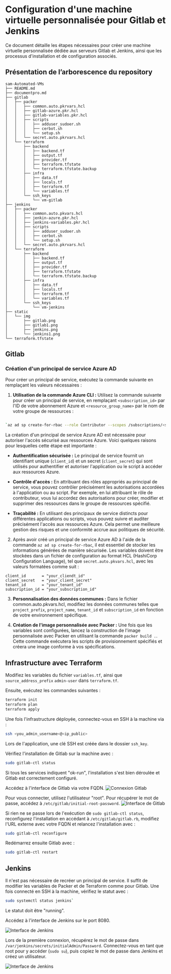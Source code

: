 # Configuration d'une machine virtuelle personnalisée pour Gitlab et Jenkins

  
Ce document détaille les étapes nécessaires pour créer une machine virtuelle personnalisée dédiée aux serveurs Gitlab et Jenkins, ainsi que les processus d'installation et de configuration associés.

##  Présentation de l’arborescence du repository

```
sam-Automated-VMs
├── README.md
├── documentpro.md
├── gitlab
│   ├── packer
│   │   ├── common.auto.pkrvars.hcl
│   │   ├── gitlab-azure.pkr.hcl
│   │   ├── gitlab-variables.pkr.hcl
│   │   ├── scripts
│   │   │   ├── adduser_sudoer.sh
│   │   │   ├── cerbot.sh
│   │   │   └── setup.sh
│   │   └── secret.auto.pkrvars.hcl
│   └── terraform
│       ├── backend
│       │   ├── backend.tf
│       │   ├── output.tf
│       │   ├── provider.tf
│       │   ├── terraform.tfstate
│       │   └── terraform.tfstate.backup
│       ├── infra
│       │   ├── data.tf
│       │   ├── locals.tf
│       │   ├── terraform.tf
│       │   └── variables.tf
│       └── ssh_keys
│           └── vm-gitlab
├── jenkins
│   ├── packer
│   │   ├── common.auto.pkvars.hcl
│   │   ├── jenkin-azure.pkr.hcl
│   │   ├── jenkins-variables.pkr.hcl
│   │   ├── scripts
│   │   │   ├── adduser_sudoer.sh
│   │   │   ├── cerbot.sh
│   │   │   └── setup.sh
│   │   └── secret.auto.pkrvars.hcl
│   └── terraform
│       ├── backend
│       │   ├── backend.tf
│       │   ├── output.tf
│       │   ├── provider.tf
│       │   ├── terraform.tfstate
│       │   └── terraform.tfstate.backup
│       ├── infra
│       │   ├── data.tf
│       │   ├── locals.tf
│       │   ├── terraform.tf
│       │   └── variables.tf
│       └── ssh_keys
│           └── vm-jenkins
├── static
│   └── img
│       ├── gitlab.png
│       ├── gitlab1.png
│       ├── jenkins.png
│       └── jenkins1.png
└── terraform.tfstate
```

## Gitlab

  
### Création d'un principal de service Azure AD

  
Pour créer un principal de service, exécutez la commande suivante en remplaçant les valeurs nécessaires :

1.  **Utilisation de la commande Azure CLI :** Utilisez la commande suivante pour créer un principal de service, en remplaçant `<subscription_id>` par l'ID de votre abonnement Azure et `<resource_group_name>` par le nom de votre groupe de ressources :

```bash

`az ad sp create-for-rbac --role Contributor --scopes /subscriptions/<subscription_id>/resourceGroups/<resource_group_name> --query "{ client_id: appId, client_secret: password, tenant_id: tenant }"` 
```

La création d'un principal de service Azure AD est nécessaire pour autoriser l'accès sécurisé aux ressources Azure. Voici quelques raisons pour lesquelles cette étape est importante :

-   **Authentification sécurisée :** Le principal de service fournit un identifiant unique (`client_id`) et un secret (`client_secret`) qui sont utilisés pour authentifier et autoriser l'application ou le script à accéder aux ressources Azure.
    
-   **Contrôle d'accès :** En attribuant des rôles appropriés au principal de service, vous pouvez contrôler précisément les autorisations accordées à l'application ou au script. Par exemple, en lui attribuant le rôle de contributeur, vous lui accordez des autorisations pour créer, modifier et supprimer des ressources dans le groupe de ressources spécifié.
    
-   **Traçabilité :** En utilisant des principaux de service distincts pour différentes applications ou scripts, vous pouvez suivre et auditer précisément l'accès aux ressources Azure. Cela permet une meilleure gestion des risques et une conformité accrue aux politiques de sécurité.

2. Après avoir créé un principal de service Azure AD à l'aide de la commande `az ad sp create-for-rbac`, il est essentiel de stocker les informations générées de manière sécurisée. Les variables doivent être stockées dans un fichier de configuration au format HCL (HashiCorp Configuration Language), tel que `secret.auto.pkvars.hcl`, avec les valeurs formatées comme suit :

```hcl
client_id       = "your_cliendt_id"
client_secret   = "your_client_secret"
tenant_id       = "your_tenant_id"
subscription_id = "your_subscription_id"
```

3.  **Personnalisation des données communes :** Dans le fichier common.auto.pkvars.hcl, modifiez les données communes telles que `project_prefix`, `project_name`, `tenant_id` et `subscription_id` en fonction de votre environnement spécifique.
    
4.  **Création de l'image personnalisée avec Packer :** Une fois que les variables sont configurées, lancez la construction de l'image personnalisée avec Packer en utilisant la commande `packer build .`. Cette commande exécutera les scripts de provisionnement spécifiés et créera une image conforme à vos spécifications.


## Infrastructure avec Terraform

Modifiez les variables du fichier `variables.tf`, ainsi que `source_address_prefix`  `admin-user` dans `terraform.tf`.

Ensuite, exécutez les commandes suivantes :

```bash
terraform init
terraform plan
terraform apply 
``` 

Une fois l'infrastructure déployée, connectez-vous en SSH à la machine via :

```bash
ssh <you_admin_username<@<ip_public>
```

Lors de l'application, une clé SSH est créée dans le dossier `ssh_key`.

Vérifiez l'installation de Gitlab sur la machine avec :

```bash
sudo gitlab-ctl status
```

Si tous les services indiquent "ok-run", l'installation s'est bien déroulée et Gitlab est correctement configuré.

Accédez à l'interface de Gitlab via votre FQDN. 
![Connexion Gitlab](./static/img/gitlab1.png)


Pour vous connecter, utilisez l'utilisateur "root". Pour récupérer le mot de passe, accédez à `/etc/gitlab/initial-root-password`.
![Interface de Gitlab](./static/img/gitlab.png)


Si rien ne se passe lors de l'exécution de `sudo gitlab-ctl status`, reconfigurez l'installation en accédant à `/etc/gitlab/gitlab.rb`, modifiez l'URL externe avec votre FQDN et relancez l'installation avec :

```bash
sudo gitlab-ctl reconfigure
```

Redémarrez ensuite Gitlab avec :

```bash
sudo gitlab-ctl restart
```

## Jenkins

Il n'est pas nécessaire de recréer un principal de service. Il suffit de modifier les variables de Packer et de Terraform comme pour Gitlab. Une fois connecté en SSH à la machine, vérifiez le statut avec :

```bash
sudo systemctl status jenkins`
```

Le statut doit être "running".

Accédez à l'interface de Jenkins sur le port 8080.

![Interface de Jenkins](./static/img/jenkins1.png)

 Lors de la première connexion, récupérez le mot de passe dans `/var/jenkins/secrets/initialAdmin/Password`. Connectez-vous en tant que root pour y accéder (`sudo su`), puis copiez le mot de passe dans Jenkins et créez un utilisateur.


![Interface de Jenkins](./static/img/jenkins.png)




